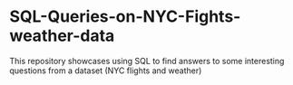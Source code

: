 # SQL-Queries-on-NYC-Fights-weather-data
This repository showcases using SQL to find answers to some interesting questions from a dataset (NYC flights and weather)
